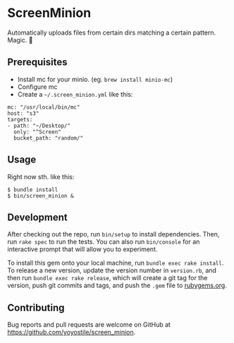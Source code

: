 # ScreenMinion

Automatically uploads files from certain dirs matching a certain pattern. Magic. 🔮

## Prerequisites

* Install mc for your minio. (eg. `brew install minio-mc`)
* Configure mc
* Create a `~/.screen_minion.yml` like this:

```
mc: "/usr/local/bin/mc"
host: "s3"
targets:
- path: "~/Desktop/"
  only: "^Screen"
  bucket_path: "random/"
```

## Usage

Right now sth. like this:

```
$ bundle install
$ bin/screen_minion &
```

## Development

After checking out the repo, run `bin/setup` to install dependencies. Then, run `rake spec` to run the tests. You can also run `bin/console` for an interactive prompt that will allow you to experiment.

To install this gem onto your local machine, run `bundle exec rake install`. To release a new version, update the version number in `version.rb`, and then run `bundle exec rake release`, which will create a git tag for the version, push git commits and tags, and push the `.gem` file to [rubygems.org](https://rubygems.org).

## Contributing

Bug reports and pull requests are welcome on GitHub at https://github.com/yoyostile/screen_minion.
